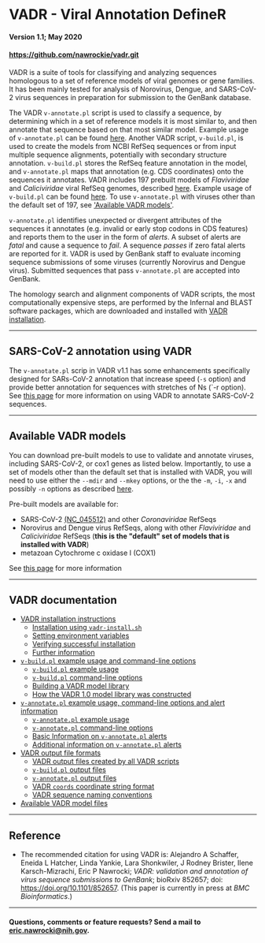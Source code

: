 # VADR - Viral Annotation DefineR <a name="top"></a>
#### Version 1.1; May 2020
#### https://github.com/nawrockie/vadr.git

VADR is a suite of tools for classifying and analyzing sequences
homologous to a set of reference models of viral genomes or gene
families. It has been mainly tested for analysis of Norovirus, Dengue,
and SARS-CoV-2 virus sequences in preparation for submission to the
GenBank database.

The VADR `v-annotate.pl` script is used to classify a sequence, by
determining which in a set of reference models it is most similar
to, and then annotate that sequence based on that most similar model.
Example usage of `v-annotate.pl` can be found [here](documentation/annotate.md#top).
Another VADR script, `v-build.pl`, is used to create the models from
NCBI RefSeq sequences or from input multiple sequence alignments,
potentially with secondary structure annotation. `v-build.pl` stores
the RefSeq feature annotation in the model, and `v-annotate.pl` maps
that annotation (e.g. CDS coordinates) onto the sequences it
annotates.  VADR includes 197 prebuilt models of *Flaviviridae* and
*Caliciviridae* viral RefSeq genomes, described
[here](documentation/build.md#1.0library).  Example usage of `v-build.pl` can be
found [here](documentation/build.md#top).
To use `v-annotate.pl` with viruses other than the default set of 197, see
['Available VADR models'](#models).

`v-annotate.pl` identifies unexpected or divergent attributes of the
sequences it annotates (e.g. invalid or early stop codons in CDS
features) and reports them to the user in the form of *alerts*.  A
subset of alerts are *fatal* and cause a sequence to *fail*. A
sequence *passes* if zero fatal alerts are reported for it.  VADR is
used by GenBank staff to evaluate incoming sequence submissions of
some viruses (currently Norovirus and Dengue virus).  Submitted
sequences that pass `v-annotate.pl` are accepted into GenBank.

The homology search and alignment components of VADR scripts, the most
computationally expensive steps, are performed by the Infernal and
BLAST software packages, which are downloaded and installed with [VADR
installation](documentation/install.md#top).

---
## SARS-CoV-2 annotation using VADR

The `v-annotate.pl` scrip in VADR v1.1 has some enhancements
specifically designed for SARs-CoV-2 annotation that increase speed
(`-s` option) and provide better annotation for sequences with
stretches of Ns (`-r option). See [this
page](https://github.com/nawrockie/vadr/wiki/Coronavirus-annotation)
for more information on using VADR to annotate SARS-CoV-2 sequences.

---
## Available VADR models <a name="models"></a>

You can download pre-built models to use to validate and annotate
viruses, including SARS-CoV-2, or cox1 genes as listed
below. Importantly, to use a set of models other than the
default set that is installed with VADR, you will need to use either
the `--mdir` and `--mkey` options, or the the `-m`, `-i`, `-x` and
possibly `-n` options as described
[here](documentation/annotate.md#options).

Pre-built models are available for:
  * SARS-CoV-2 [(NC_045512)](https://www.ncbi.nlm.nih.gov/nuccore/NC_045512.2/) and other *Coronaviridae* RefSeqs
  * Norovirus and Dengue virus RefSeqs, along with other
    *Flaviviridae* and *Caliciviridae* RefSeqs (**this is the "default"
    set of models that is installed with VADR**)
  * metazoan Cytochrome c oxidase I (COX1)

See [this page](https://github.com/nawrockie/vadr/wiki/Available-VADR-model-files) for more information

---
## VADR documentation <a name="documentation"></a>

* [VADR installation instructions](documentation/install.md#top)
  * [Installation using `vadr-install.sh`](documentation/install.md#install)
  * [Setting environment variables](documentation/install.md#environment)
  * [Verifying successful installation](documentation/install.md#tests)
  * [Further information](documentation/install.md#further)
* [`v-build.pl` example usage and command-line options](documentation/build.md#top)
  * [`v-build.pl` example usage](documentation/build.md#exampleusage)
  * [`v-build.pl` command-line options](documentation/build.md#options)
  * [Building a VADR model library](documentation/build.md#library)
  * [How the VADR 1.0 model library was constructed](documentation/build.md#1.0library)
* [`v-annotate.pl` example usage, command-line options and alert information](documentation/annotate.md#top)
  * [`v-annotate.pl` example usage](documentation/annotate.md#exampleusage)
  * [`v-annotate.pl` command-line options](documentation/annotate.md#options)
  * [Basic Information on `v-annotate.pl` alerts](documentation/annotate.md#alerts)
  * [Additional information on `v-annotate.pl` alerts](documentation/annotate.md#alerts2)
* [VADR output file formats](documentation/formats.md#top)
  * [VADR output files created by all VADR scripts](documentation/formats.md#generic)
  * [`v-build.pl` output files](documentation/formats.md#build)
  * [`v-annotate.pl` output files](documentation/formats.md#annotate)
  * [VADR `coords` coordinate string format](documentation/formats.md#coords)
  * [VADR sequence naming conventions](documentation/formats.md#seqnames)
* [Available VADR model files](https://github.com/nawrockie/vadr/wiki/Available-VADR-model-files)

---
## Reference <a name="reference"></a>
* The recommended citation for using VADR is:
  Alejandro A Schaffer, Eneida L Hatcher, Linda Yankie, Lara
  Shonkwiler, J Rodney Brister, Ilene Karsch-Mizrachi, Eric P
  Nawrocki; *VADR: validation and annotation of virus sequence
  submissions to GenBank*;
  bioRxiv 852657; doi: https://doi.org/10.1101/852657.
  (This paper is currently in press at *BMC Bioinformatics*.)

---
#### Questions, comments or feature requests? Send a mail to eric.nawrocki@nih.gov.
